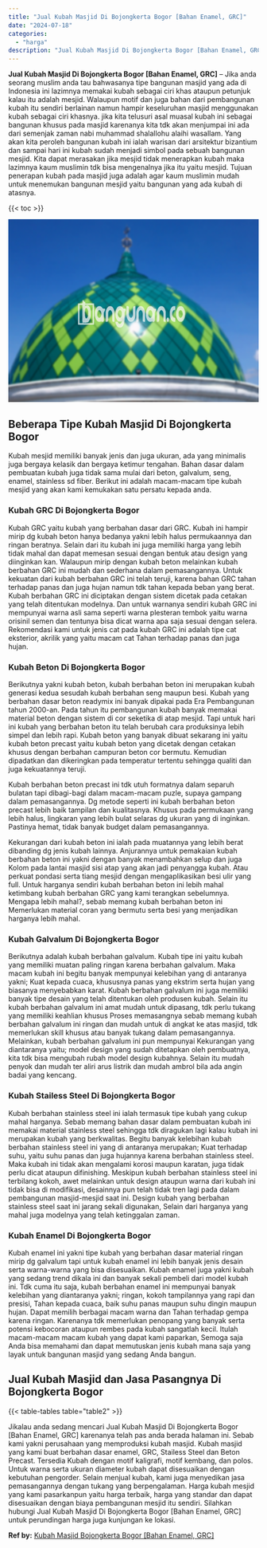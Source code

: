 ```yaml
---
title: "Jual Kubah Masjid Di Bojongkerta Bogor [Bahan Enamel, GRC]"
date: "2024-07-18"
categories: 
  - "harga"
description: "Jual Kubah Masjid Di Bojongkerta Bogor [Bahan Enamel, GRC]. Jikalau anda sedang mencari Jual Kubah Masjid Di Bojongkerta Bogor [Bahan Enamel, GRC] karenany..."
---
```


**Jual Kubah Masjid Di Bojongkerta Bogor \[Bahan Enamel, GRC\]** – Jika anda seorang muslim anda tau bahwasanya tipe bangunan masjid yang ada di Indonesia ini lazimnya memakai kubah sebagai ciri khas ataupun petunjuk kalau itu adalah mesjid. Walaupun motif dan juga bahan dari pembangunan kubah itu sendiri berlainan namun hampir keseluruhan masjid menggunakan kubah sebagai ciri khasnya. jika kita telusuri asal muasal kubah ini sebagai bangunan khusus pada masjid karenanya kita tdk akan menjumpai ini ada dari semenjak zaman nabi muhammad shalallohu alaihi wasallam. Yang akan kita peroleh bangunan kubah ini ialah warisan dari arsitektur bizantium dan sampai hari ini kubah sudah menjadi simbol pada sebuah bangunan mesjid. Kita dapat merasakan jika mesjid tidak menerapkan kubah maka lazimnya kaum muslimin tdk bisa mengenalnya jika itu yaitu mesjid. Tujuan penerapan kubah pada masjid juga adalah agar kaum muslimin mudah untuk menemukan bangunan mesjid yaitu bangunan yang ada kubah di atasnya.

{{< toc >}}

![Jual Kubah Masjid Di Bojongkerta Bogor [Bahan Enamel, GRC]](/images/jual-kubah-masjid-05.png)

## Beberapa Tipe Kubah Masjid Di Bojongkerta Bogor

Kubah mesjid memiliki banyak jenis dan juga ukuran, ada yang minimalis juga bergaya kelasik dan bergaya ketimur tengahan. Bahan dasar dalam pembuatan kubah juga tidak sama mulai dari beton, galvalum, seng, enamel, stainless sd fiber. Berikut ini adalah macam-macam tipe kubah mesjid yang akan kami kemukakan satu persatu kepada anda.

### Kubah GRC Di Bojongkerta Bogor

Kubah GRC yaitu kubah yang berbahan dasar dari GRC. Kubah ini hampir mirip dg kubah beton hanya bedanya yakni lebih halus permukaannya dan ringan beratnya. Selain dari itu kubah ini juga memiliki harga yang lebih tidak mahal dan dapat memesan sesuai dengan bentuk atau design yang diinginkan kan. Walaupun mirip dengan kubah beton melainkan kubah berbahan GRC ini mudah dan sederhana dalam pemasangannya. Untuk kekuatan dari kubah berbahan GRC ini telah teruji, karena bahan GRC tahan terhadap panas dan juga hujan namun tdk tahan kepada beban yang berat. Kubah berbahan GRC ini diciptakan dengan sistem dicetak pada cetakan yang telah ditentukan modelnya. Dan untuk warnanya sendiri kubah GRC ini mempunyai warna asli sama seperti warna plesteran tembok yaitu warna orisinil semen dan tentunya bisa dicat warna apa saja sesuai dengan selera. Rekomendasi kami untuk jenis cat pada kubah GRC ini adalah tipe cat eksterior, akrilik yang yaitu macam cat Tahan terhadap panas dan juga hujan.

### Kubah Beton Di Bojongkerta Bogor

Berikutnya yakni kubah beton, kubah berbahan beton ini merupakan kubah generasi kedua sesudah kubah berbahan seng maupun besi. Kubah yang berbahan dasar beton readymix ini banyak dipakai pada Era Pembangunan tahun 2000-an. Pada tahun itu pembangunan kubah banyak memakai material beton dengan sistem di cor seketika di atap mesjid. Tapi untuk hari ini kubah yang berbahan beton itu telah berubah cara produksinya lebih simpel dan lebih rapi. Kubah beton yang banyak dibuat sekarang ini yaitu kubah beton precast yaitu kubah beton yang dicetak dengan cetakan khusus dengan berbahan campuran beton cor bermutu. Kemudian dipadatkan dan dikeringkan pada temperatur tertentu sehingga qualiti dan juga kekuatannya teruji.

Kubah berbahan beton precast ini tdk utuh formatnya dalam separuh bulatan tapi dibagi-bagi dalam macam-macam puzle, supaya gampang dalam pemasangannya. Dg metode seperti ini kubah berbahan beton precast lebih baik tampilan dan kualitasnya. Khusus pada permukaan yang lebih halus, lingkaran yang lebih bulat selaras dg ukuran yang di inginkan. Pastinya hemat, tidak banyak budget dalam pemasangannya.

Kekurangan dari kubah beton ini ialah pada muatannya yang lebih berat dibanding dg jenis kubah lainnya. Anjurannya untuk pemakaian kubah berbahan beton ini yakni dengan banyak menambahkan selup dan juga Kolom pada lantai masjid sisi atap yang akan jadi penyangga kubah. Atau perkuat pondasi serta tiang mesjid dengan mengaplikasikan besi ulir yang full. Untuk harganya sendiri kubah berbahan beton ini lebih mahal ketimbang kubah berbahan GRC yang kami terangkan sebelumnya. Mengapa lebih mahal?, sebab memang kubah berbahan beton ini Memerlukan material coran yang bermutu serta besi yang menjadikan harganya lebih mahal.

### Kubah Galvalum Di Bojongkerta Bogor

Berikutnya adalah kubah berbahan galvalum. Kubah tipe ini yaitu kubah yang memiliki muatan paling ringan karena berbahan galvalum. Maka macam kubah ini begitu banyak mempunyai kelebihan yang di antaranya yakni; Kuat kepada cuaca, khususnya panas yang ekstrim serta hujan yang biasanya menyebabkan karat. Kubah berbahan galvalum ini juga memiliki banyak tipe desain yang telah ditentukan oleh produsen kubah. Selain itu kubah berbahan galvalum ini amat mudah untuk dipasang, tdk perlu tukang yang memiliki keahlian khusus Proses memasangnya sebab memang kubah berbahan galvalum ini ringan dan mudah untuk di angkat ke atas masjid, tdk memerlukan skill khusus atau banyak tukang dalam pemasangannya. Melainkan, kubah berbahan galvalum ini pun mempunyai Kekurangan yang diantaranya yaitu; model design yang sudah ditetapkan oleh pembuatnya, kita tdk bisa mengubah rubah model design kubahnya. Selain itu mudah penyok dan mudah ter aliri arus listrik dan mudah ambrol bila ada angin badai yang kencang.

### Kubah Stailess Steel Di Bojongkerta Bogor

Kubah berbahan stainless steel ini ialah termasuk tipe kubah yang cukup mahal harganya. Sebab memang bahan dasar dalam pembuatan kubah ini memakai material stainless steel sehingga tdk diragukan lagi kalau kubah ini merupakan kubah yang berkwalitas. Begitu banyak kelebihan kubah berbahan stainless steel ini yang di antaranya merupakan; Kuat terhadap suhu, yaitu suhu panas dan juga hujannya karena berbahan stainless steel. Maka kubah ini tidak akan mengalami korosi maupun karatan, juga tidak perlu dicat ataupun difinishing. Meskipun kubah berbahan stainless steel ini terbilang kokoh, awet melainkan untuk design ataupun warna dari kubah ini tidak bisa di modifikasi, desainnya pun telah tidak tren lagi pada dalam pembangunan masjid-mesjid saat ini. Design kubah yang berbahan stainless steel saat ini jarang sekali digunakan, Selain dari harganya yang mahal juga modelnya yang telah ketinggalan zaman.

### Kubah Enamel Di Bojongkerta Bogor

Kubah enamel ini yakni tipe kubah yang berbahan dasar material ringan mirip dg galvalum tapi untuk kubah enamel ini lebih banyak jenis desain serta warna-warna yang bisa disesuaikan. Kubah enamel juga yakni kubah yang sedang trend dikala ini dan banyak sekali pembeli dari model kubah ini. Tdk cuma itu saja, kubah berbahan enamel ini mempunyai banyak kelebihan yang diantaranya yakni; ringan, kokoh tampilannya yang rapi dan presisi, Tahan kepada cuaca, baik suhu panas maupun suhu dingin maupun hujan. Dapat memilih berbagai macam warna dan Tahan terhadap gempa karena ringan. Karenanya tdk memerlukan penopang yang banyak serta potensi kebocoran ataupun rembes pada kubah sangatlah kecil. Itulah macam-macam macam kubah yang dapat kami paparkan, Semoga saja Anda bisa memahami dan dapat memutuskan jenis kubah mana saja yang layak untuk bangunan masjid yang sedang Anda bangun.

## Jual Kubah Masjid dan Jasa Pasangnya Di Bojongkerta Bogor

{{< table-tables table="table2" >}}

Jikalau anda sedang mencari Jual Kubah Masjid Di Bojongkerta Bogor \[Bahan Enamel, GRC\] karenanya telah pas anda berada halaman ini. Sebab kami yakni perusahaan yang memproduksi kubah masjid. Kubah masjid yang kami buat berbahan dasar enamel, GRC, Stailess Steel dan Beton Precast. Tersedia Kubah dengan motif kaligrafi, motif kembang, dan polos. Untuk warna serta ukuran diameter kubah dapat disesuaikan dengan kebutuhan pengorder. Selain menjual kubah, kami juga menyedikan jasa pemasangannya dengan tukang yang berpengalaman. Harga kubah mesjid yang kami pasarkanpun yaitu harga terbaik, harga yang standar dan dapat disesuaikan dengan biaya pembangunan mesjid itu sendiri. Silahkan hubungi Jual Kubah Masjid Di Bojongkerta Bogor \[Bahan Enamel, GRC\] untuk perundingan harga juga kunjungan ke lokasi.

**Ref by:** [Kubah Masjid Bojongkerta Bogor [Bahan Enamel, GRC]](https://id.wikipedia.org/wiki/Kubah)
